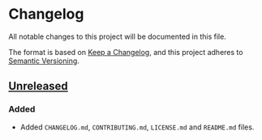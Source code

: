 # Changelog

All notable changes to this project will be documented in this file.

The format is based on [Keep a Changelog](https://keepachangelog.com/en/1.0.0/),
and this project adheres to [Semantic Versioning](https://semver.org/spec/v2.0.0.html).

## [Unreleased]

### Added

- Added `CHANGELOG.md`, `CONTRIBUTING.md`, `LICENSE.md` and `README.md` files.

[unreleased]: https://github.com/filipefigueredo/pipeline-templatess
